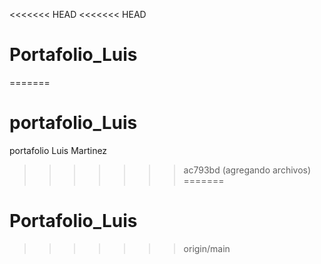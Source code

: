 <<<<<<< HEAD
<<<<<<< HEAD
# Portafolio_Luis
=======
# portafolio_Luis
portafolio Luis Martinez
>>>>>>> ac793bd (agregando archivos)
=======
# Portafolio_Luis
>>>>>>> origin/main
